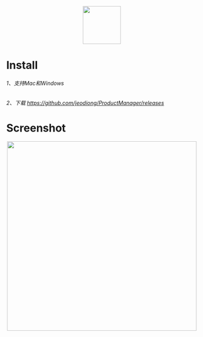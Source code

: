 <p align='center'>
  <img width="100" src="https://ws4.sinaimg.cn/large/006tNc79gy1fj8kxgn2zpj30e80e8gm9.jpg" alt="">
</p>

# Install
###### 1、支持Mac和Windows
###### 2、下载 https://github.com/jeodiong/ProductManager/releases
# Screenshot
<p align='center'>
  <img width="500" src="https://ws4.sinaimg.cn/large/006tNc79gy1fj8l51dnlkj31kw10k78v.jpg" alt="">
</p>
